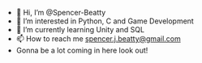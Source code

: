- 👋 Hi, I’m @Spencer-Beatty
- 👀 I’m interested in Python, C and Game Development
- 🌱 I’m currently learning Unity and SQL
- 📫 How to reach me spencer.j.beatty@gmail.com
- Gonna be a lot coming in here look out!


<!---
Spencer-Beatty/Spencer-Beatty is a ✨ special ✨ repository because its `README.md` (this file) appears on your GitHub profile.
You can click the Preview link to take a look at your changes.
--->
